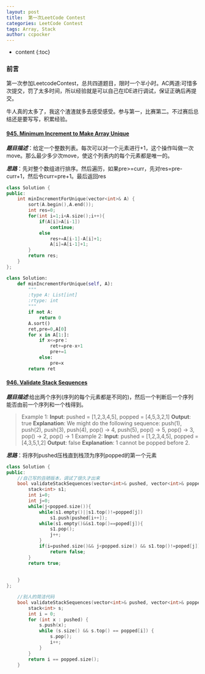 ```yaml
---
layout: post
title:  第一次LeetCode Contest
categories: LeetCode Contest
tags: Array, Stack
author: ccpocker
---
```



* content
{:toc}

### 前言
第一次参加LeetcodeContest，总共四道题目，限时一个半小时。AC两道:可惜多次提交，罚了太多时间，所以经验就是可以自己在IDE进行调试，保证正确后再提交。

牛人真的太多了，我这个渣渣就多去感受感受。参与第一，比赛第二。不过赛后总结还是要写写，积累经验。

#### [945. Minimum Increment to Make Array Unique](https://leetcode.com/problems/minimum-increment-to-make-array-unique/description/)

***题目描述***：给定一个整数列表。每次可以对一个元素进行+1，这个操作叫做一次move。那么最少多少次move，使这个列表内的每个元素都是唯一的。

***思路***：先对整个数组进行排序。然后遍历，如果pre>=curr，先对res=pre-curr+1，然后令curr=pre+1。最后返回res

```cpp
class Solution {
public:
    int minIncrementForUnique(vector<int>& A) {
        sort(A.begin(),A.end());
        int res=0;
        for(int i=1;i<A.size();i++){
            if(A[i]>A[i-1])
                continue;
            else
                res+=A[i-1]-A[i]+1;
                A[i]=A[i-1]+1;
        }
        return res;
    }
};
```

```python
class Solution:
    def minIncrementForUnique(self, A):
        """
        :type A: List[int]
        :rtype: int
        """
        if not A:
            return 0
        A.sort()
        ret,pre=0,A[0]
        for x in A[1:]:
            if x<=pre：
                ret+=pre-x+1
                pre+=1
            else:
                pre=x
        return ret

```


#### [946. Validate Stack Sequences](https://leetcode.com/problems/validate-stack-sequences/description/)

***题目描述***:给出两个序列(序列的每个元素都是不同的)，然后一个判断后一个序列能否由前一个序列和一个栈得到。

>Example 1:
**Input**: pushed = [1,2,3,4,5], popped = [4,5,3,2,1]
**Output**: true
**Explanation**: We might do the following sequence:
push(1), push(2), push(3), push(4), pop() -> 4,
push(5), pop() -> 5, pop() -> 3, pop() -> 2, pop() -> 1
Example 2:
**Input**: pushed = [1,2,3,4,5], popped = [4,3,5,1,2]
**Output**: false
**Explanation**: 1 cannot be popped before 2.

***思路***：将序列pushed压栈直到栈顶为序列popped的第一个元素

```CPP
class Solution {
public:
    //自己写的丑陋版本，调试了很久才出来
    bool validateStackSequences(vector<int>& pushed, vector<int>& popped) {
        stack<int> s1;
        int i=0;
        int j=0;
        while(j<popped.size()){
            while(s1.empty()||s1.top()!=popped[j])
                s1.push(pushed[i++]);
            while(s1.empty()&&s1.top()==poped[j]){
                s1.pop();
                j++;
            }
            if(i=pushed.size()&& j<popped.size() && s1.top()!=poped[j])
                return false;
        }
        return true;
        
        
    }
};

    //别人的简洁代码
    bool validateStackSequences(vector<int>& pushed, vector<int>& popped) {
        stack<int> s;
        int i = 0;
        for (int x : pushed) {
            s.push(x);
            while (s.size() && s.top() == popped[i]) {
                s.pop();
                i++;
            }
        }
        return i == popped.size();
    }
```